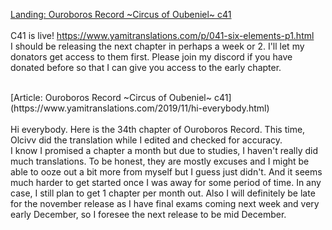 [Landing: Ouroboros Record ~Circus of Oubeniel~ c41](https://www.yamitranslations.com/2020/07/chapter-41-ouroboros-record.html)
<br/><br/>
C41 is live! https://www.yamitranslations.com/p/041-six-elements-p1.html<br/>
I should be releasing the next chapter in perhaps a week or 2. I'll let my donators get access to them first. Please join my discord if you have donated before so that I can give you access to the early chapter.<br/>

<br/>
[Article: Ouroboros Record ~Circus of Oubeniel~ c41](https://www.yamitranslations.com/2019/11/hi-everybody.html)
<br/><br/>
Hi everybody. Here is the 34th chapter of Ouroboros Record. This time, Olcivv did the translation while I edited and checked for accuracy. <br/>
 I know I promised a chapter a month but due to studies, I haven't really did much translations. To be honest, they are mostly excuses and I might be able to ooze out a bit more from myself but I guess just didn't. And it seems much harder to get started once I was away for some period of time. In any case, I still plan to get 1 chapter per month out. Also I will definitely be late for the november release as I have final exams coming next week and very early December, so I foresee the next release to be mid December.<br/>
